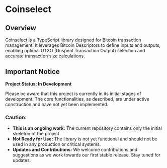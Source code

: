 # Coinselect

## Overview
Coinselect is a TypeScript library designed for Bitcoin transaction management. It leverages Bitcoin Descriptors to define inputs and outputs, enabling optimal UTXO (Unspent Transaction Output) selection and accurate transaction size calculations.

## Important Notice
**Project Status: In Development**

Please be aware that this project is currently in its initial stages of development. The core functionalities, as described, are under active construction and have not yet been implemented. 

### Caution:
- **This is an ongoing work:** The current repository contains only the initial skeleton of the project.
- **Not Ready for Use:** The library is not yet functional and should not be used in any production or critical systems.
- **Updates and Contributions:** We welcome contributions and suggestions as we work towards our first stable release. Stay tuned for updates.
